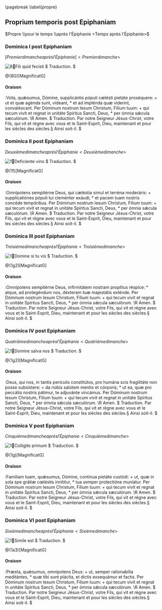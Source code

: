 \pagebreak
\label{propre}

## Proprium temporis post Epiphaniam

$Propre \\pour le temps \\après l'Épiphanie <Temps après l'Épiphanie>$

### Dominica I post Epiphaniam

$[Premier dimanche après l'Épiphanie] <Premier dimanche>$

![8:ant:Fili quid fecisti](fili_quid)
$
Traduction.
$

@(8G)[MagnificatG]

#### Oraison

:Vota, quǽsumus, Dómine, supplicántis pópuli cælésti pietáte proséquere: +
ut et quæ agénda sunt, vídeant, \* et ad implénda quæ víderint, convaléscant.
Per Dóminum nostrum Iesum Christum, Fílium tuum: +
qui tecum vivit et regnat in unitáte Spíritus Sancti, Deus, \* per ómnia sǽcula sæculórum. \R Amen.
$
Traduction.
Par notre Seigneur Jésus-Christ, votre Fils, qui vit et règne avec vous
et le Saint-Esprit, Dieu, maintenant et pour les siècles des siècles.§
Ainsi soit-il.
$

### Dominica II post Epiphaniam

$Deuxième dimanche après l'Épiphanie <Deuxième dimanche>$

![1:ant:Deficiente vino](deficiente)
$
Traduction.
$

@(1f)[MagnificatG]

#### Oraison

:Omnípotens sempitérne Deus, qui cæléstia simul et terréna moderáris: +
supplicatiónes pópuli tui cleménter exáudi; \* et pacem tuam nostris concéde tempóribus.
Per Dóminum nostrum Iesum Christum, Fílium tuum: +
qui tecum vivit et regnat in unitáte Spíritus Sancti, Deus, \* per ómnia sǽcula sæculórum. \R Amen.
$
Traduction.
Par notre Seigneur Jésus-Christ, votre Fils, qui vit et règne avec vous
et le Saint-Esprit, Dieu, maintenant et pour les siècles des siècles.§
Ainsi soit-il.
$

### Dominica III post Epiphaniam

$Troisième dimanche après l'Épiphanie <Troisième dimanche>$

![1:ant:Domine si tu vis](domine_si_tu)
$
Traduction.
$

@(1g2)[MagnificatG]

#### Oraison

:Omnípotens sempitérne Deus, infirmitátem nostram propítius réspice: \*
atque, ad protegéndum nos, déxteram tuæ majestátis exténde.
Per Dóminum nostrum Iesum Christum, Fílium tuum: +
qui tecum vivit et regnat in unitáte Spíritus Sancti, Deus, \* per ómnia sǽcula sæculórum. \R Amen.
$
Traduction.
Par notre Seigneur Jésus-Christ, votre Fils, qui vit et règne avec vous
et le Saint-Esprit, Dieu, maintenant et pour les siècles des siècles.§
Ainsi soit-il.
$

### Dominica IV post Epiphaniam

$Quatrième dimanche après l'Épiphanie <Quatrième dimanche>$

![1:ant:Domine salva nos](domine_salva)
$
Traduction.
$

@(1g2)[MagnificatG]

#### Oraison

:Deus, qui nos, in tantis perículis constitútos, pro humána scis fragilitáte non posse subsístere: +
da nobis salútem mentis et córporis; \* ut ea, quæ pro peccátis nostris pátimur, te adjuvánte vincámus.
Per Dóminum nostrum Iesum Christum, Fílium tuum: +
qui tecum vivit et regnat in unitáte Spíritus Sancti, Deus, \* per ómnia sǽcula sæculórum. \R Amen.
$
Traduction.
Par notre Seigneur Jésus-Christ, votre Fils, qui vit et règne avec vous
et le Saint-Esprit, Dieu, maintenant et pour les siècles des siècles.§
Ainsi soit-il.
$

### Dominica V post Epiphaniam

$Cinquième dimanche après l'Épiphanie <Cinquième dimanche>$

![1:ant:Colligite primum](colligite)
$
Traduction.
$

@(1g)[MagnificatG]

#### Oraison

:Famíliam tuam, quǽsumus, Dómine, contínua pietáte custódi: +
ut, quæ in sola spe grátiæ cœléstis innítitur, \* tua semper protectióne muniátur.
Per Dóminum nostrum Iesum Christum, Fílium tuum: +
qui tecum vivit et regnat in unitáte Spíritus Sancti, Deus, \* per ómnia sǽcula sæculórum. \R Amen.
$
Traduction.
Par notre Seigneur Jésus-Christ, votre Fils, qui vit et règne avec vous
et le Saint-Esprit, Dieu, maintenant et pour les siècles des siècles.§
Ainsi soit-il.
$

### Dominica VI post Epiphaniam

$Sixième dimanche après l'Épiphanie <Sixième dimanche>$

![1:ant:Simile est](simile)
$
Traduction.
$

@(1a3)[MagnificatG]

#### Oraison

:Præsta, quǽsumus, omnípotens Deus: +
ut, semper rationabília meditántes, \* quæ tibi sunt plácita, et dictis exsequámur et factis.
Per Dóminum nostrum Iesum Christum, Fílium tuum: +
qui tecum vivit et regnat in unitáte Spíritus Sancti, Deus, \* per ómnia sǽcula sæculórum. \R Amen.
$
Traduction.
Par notre Seigneur Jésus-Christ, votre Fils, qui vit et règne avec vous
et le Saint-Esprit, Dieu, maintenant et pour les siècles des siècles.§
Ainsi soit-il.
$
